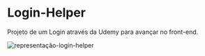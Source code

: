 # Login-Helper
Projeto de um Login através da Udemy para avançar no front-end. 

![representação-login-helper](https://user-images.githubusercontent.com/48738431/113377815-cad94900-934b-11eb-8ab3-a25470a3961a.png)

